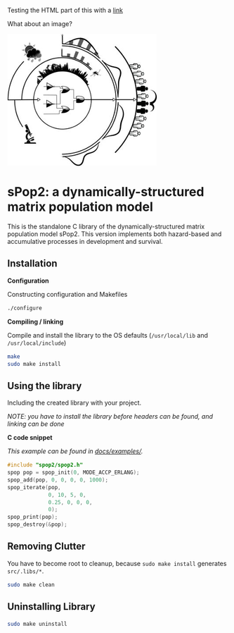 <p>Testing the HTML part of this with a <a href="https://github.com/kerguler/sPop2" target="_blank">link</a></p>
<p>What about an image?</p>
<p style="align-items: center;"></p><img width="340" height=300" src="docs/figures/large_scale_PDM.jpg"></img></p>

# sPop2: a dynamically-structured matrix population model

This is the standalone C library of the dynamically-structured matrix population model sPop2.
This version implements both hazard-based and accumulative processes in development and survival.

## Installation

**Configuration**

Constructing configuration and Makefiles

```bash
./configure
```

**Compiling / linking**

Compile and install the library to the OS defaults (`/usr/local/lib` and `/usr/local/include`)

```bash
make
sudo make install
```

## Using the library

Including the created library with your project.

*NOTE: you have to install the library before headers can be found, and linking can be done*

**C code snippet**

*This example can be found in <a href="docs/examples/">docs/examples/</a>.*

```c
#include "spop2/spop2.h"
spop pop = spop_init(0, MODE_ACCP_ERLANG);
spop_add(pop, 0, 0, 0, 0, 1000);
spop_iterate(pop,
             0, 10, 5, 0,
             0.25, 0, 0, 0,
             0);
spop_print(pop);
spop_destroy(&pop);
```

## Removing Clutter

You have to become root to cleanup, because `sudo make install` generates `src/.libs/*`.

```bash
sudo make clean
```

## Uninstalling Library

```bash
sudo make uninstall
```
